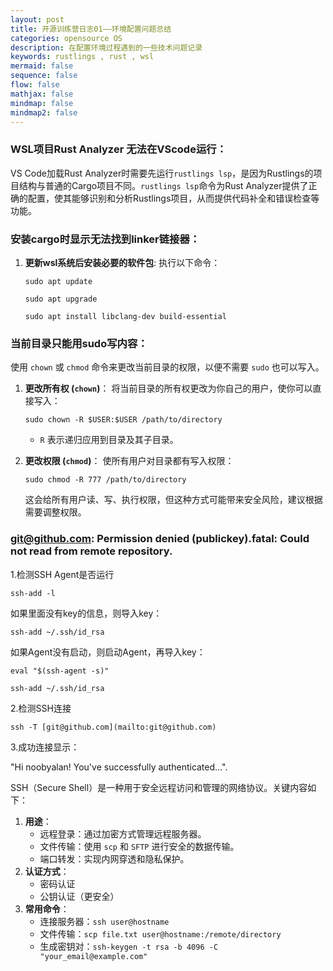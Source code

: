 ```yaml
---
layout: post
title: 开源训练营日志01——环境配置问题总结
categories: opensource OS
description: 在配置环境过程遇到的一些技术问题记录
keywords: rustlings , rust , wsl
mermaid: false
sequence: false
flow: false
mathjax: false
mindmap: false
mindmap2: false
---
```


### WSL项目Rust Analyzer 无法在VScode运行：

VS Code加载Rust Analyzer时需要先运行`rustlings lsp`，是因为Rustlings的项目结构与普通的Cargo项目不同。`rustlings lsp`命令为Rust Analyzer提供了正确的配置，使其能够识别和分析Rustlings项目，从而提供代码补全和错误检查等功能。

### 安装cargo时显示无法找到linker链接器：

1. **更新wsl系统后安装必要的软件包**:
执行以下命令：

 	```
 	sudo apt update
 	```
 	```
 	sudo apt upgrade
 	```
 	```
 	sudo apt install libclang-dev build-essential
 	```


### 当前目录只能用sudo写内容：

使用 `chown` 或 `chmod` 命令来更改当前目录的权限，以便不需要 `sudo` 也可以写入。

1. **更改所有权 (`chown`)**：
将当前目录的所有权更改为你自己的用户，使你可以直接写入：
    
    ```
    sudo chown -R $USER:$USER /path/to/directory
    ```
    
    - `R` 表示递归应用到目录及其子目录。
2. **更改权限 (`chmod`)**：
使所有用户对目录都有写入权限：
    
    ```
    sudo chmod -R 777 /path/to/directory
    ```
    
    这会给所有用户读、写、执行权限，但这种方式可能带来安全风险，建议根据需要调整权限。
    

### [git@github.com](mailto:git@github.com): Permission denied (publickey).fatal: Could not read from remote repository.

1.检测SSH Agent是否运行

`ssh-add -l`

如果里面没有key的信息，则导入key：

`ssh-add ~/.ssh/id_rsa`

如果Agent没有启动，则启动Agent，再导入key：

`eval "$(ssh-agent -s)"`

`ssh-add ~/.ssh/id_rsa`

2.检测SSH连接

`ssh -T [git@github.com](mailto:git@github.com)`

3.成功连接显示：

 "Hi noobyalan! You've successfully authenticated...".

SSH（Secure Shell）是一种用于安全远程访问和管理的网络协议。关键内容如下：

1. **用途**：
    - 远程登录：通过加密方式管理远程服务器。
    - 文件传输：使用 `scp` 和 `SFTP` 进行安全的数据传输。
    - 端口转发：实现内网穿透和隐私保护。
2. **认证方式**：
    - 密码认证
    - 公钥认证（更安全）
3. **常用命令**：
    - 连接服务器：`ssh user@hostname`
    - 文件传输：`scp file.txt user@hostname:/remote/directory`
    - 生成密钥对：`ssh-keygen -t rsa -b 4096 -C "your_email@example.com"`